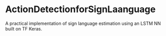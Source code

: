 # ActionDetectionforSignLaanguage
A practical implementation of sign language estimation using an LSTM NN built on TF Keras.
